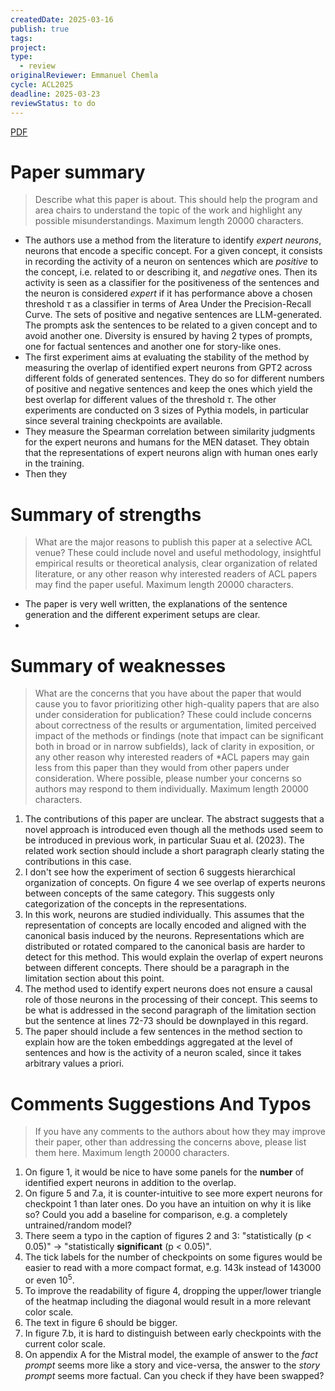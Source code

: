 ```yaml
---
createdDate: 2025-03-16
publish: true
tags: 
project: 
type:
  - review
originalReviewer: Emmanuel Chemla
cycle: ACL2025
deadline: 2025-03-23
reviewStatus: to do
---
```

[PDF](obsidian://open?vault=content&file=Reviews%2FACL2025%2F4657_Analyze_the_Neurons_not_t.pdf)

# Paper summary
> Describe what this paper is about. This should help the program and area chairs to understand the topic of the work and highlight any possible misunderstandings.
> Maximum length 20000 characters.

- The authors use a method from the literature to identify *expert neurons*, neurons that encode a specific concept. For a given concept, it consists in recording the activity of a neuron on sentences which are *positive* to the concept, i.e. related to or describing it, and *negative* ones. Then its activity is seen as a classifier for the positiveness of the sentences and the neuron is considered *expert* if it has performance above a chosen threshold $\tau$ as a classifier in terms of Area Under the Precision-Recall Curve. The sets of positive and negative sentences are LLM-generated. The prompts ask the sentences to be related to a given concept and to avoid another one. Diversity is ensured by having 2 types of prompts, one for factual sentences and another one for story-like ones.
- The first experiment aims at evaluating the stability of the method by measuring the overlap of identified expert neurons from GPT2 across different folds of generated sentences. They do so for different numbers of positive and negative sentences and keep the ones which yield the best overlap for different values of the threshold $\tau$. The other experiments are conducted on 3 sizes of Pythia models, in particular since several training checkpoints are available.
- They measure the Spearman correlation between similarity judgments for the expert neurons and humans for the MEN dataset. They obtain that the representations of expert neurons align with human ones early in the training.
- Then they 
# Summary of strengths
> What are the major reasons to publish this paper at a selective ACL venue? These could include novel and useful methodology, insightful empirical results or theoretical analysis, clear organization of related literature, or any other reason why interested readers of ACL papers may find the paper useful.
> Maximum length 20000 characters.

- The paper is very well written, the explanations of the sentence generation and the different experiment setups are clear.
- 

# Summary of weaknesses
> What are the concerns that you have about the paper that would cause you to favor prioritizing other high-quality papers that are also under consideration for publication? These could include concerns about correctness of the results or argumentation, limited perceived impact of the methods or findings (note that impact can be significant both in broad or in narrow subfields), lack of clarity in exposition, or any other reason why interested readers of *ACL papers may gain less from this paper than they would from other papers under consideration. Where possible, please number your concerns so authors may respond to them individually.
> Maximum length 20000 characters.

1. The contributions of this paper are unclear. The abstract suggests that a novel approach is introduced even though all the methods used seem to be introduced in previous work, in particular Suau et al. (2023). The related work section should include a short paragraph clearly stating the contributions in this case.
2. I don't see how the experiment of section 6 suggests hierarchical organization of concepts. On figure 4 we see overlap of experts neurons between concepts of the same category. This suggests only categorization of the concepts in the representations.
3. In this work, neurons are studied individually. This assumes that the representation of concepts are locally encoded and aligned with the canonical basis induced by the neurons. Representations which are distributed or rotated compared to the canonical basis are harder to detect for this method. This would explain the overlap of expert neurons between different concepts. There should be a paragraph in the limitation section about this point.
4. The method used to identify expert neurons does not ensure a causal role of those neurons in the processing of their concept. This seems to be what is addressed in the second paragraph of the limitation section but the sentence at lines 72-73 should be downplayed in this regard.
5. The paper should include a few sentences in the method section to explain how are the token embeddings aggregated at the level of sentences and how is the activity of a neuron scaled, since it takes arbitrary values a priori.

# Comments Suggestions And Typos
> If you have any comments to the authors about how they may improve their paper, other than addressing the concerns above, please list them here.
> Maximum length 20000 characters.

1. On figure 1, it would be nice to have some panels for the **number** of identified expert neurons in addition to the overlap.
2. On figure 5 and 7.a, it is counter-intuitive to see more expert neurons for checkpoint 1 than later ones. Do you have an intuition on why it is like so? Could you add a baseline for comparison, e.g. a completely untrained/random model?
3. There seem a typo in the caption of figures 2 and 3: "statistically (p < 0.05)" -> "statistically **significant** (p < 0.05)".
4. The tick labels for the number of checkpoints on some figures would be easier to read with a more compact format, e.g. 143k instead of 143000 or even $10^5$.
5. To improve the readability of figure 4, dropping the upper/lower triangle of the heatmap including the diagonal would result in a more relevant color scale.
6. The text in figure 6 should be bigger.
7. In figure 7.b, it is hard to distinguish between early checkpoints with the current color scale.
8. On appendix A for the Mistral model, the example of answer to the *fact prompt* seems more like a story and vice-versa, the answer to the *story prompt* seems more factual. Can you check if they have been swapped?